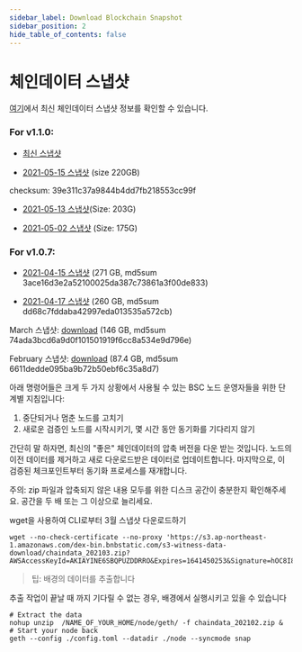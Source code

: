 ```yaml
---
sidebar_label: Download Blockchain Snapshot
sidebar_position: 2
hide_table_of_contents: false
---
```


# 체인데이터 스냅샷

[여기](https://github.com/bnb-chain/bsc-snapshots)에서 최신 체인데이터 스냅샷 정보를 확인할 수 있습니다.

### For v1.1.0:

* [최신 스냅샷](https://github.com/bnb-chain/bsc-snapshots)

* [2021-05-15 스냅샷](https://s3.ap-northeast-1.amazonaws.com/dex-bin.bnbstatic.com/geth-20210515.zip?AWSAccessKeyId=AKIAYINE6SBQPUZDDRRO&Expires=1623905351&Signature=w1hPMeDxB68aJ2qUM74YbUufCPo%3D) (size 220GB)

checksum: 39e311c37a9844b4dd7fb218553cc99f

* [2021-05-13 스냅샷](https://s3.ap-northeast-1.amazonaws.com/dex-bin.bnbstatic.com/geth-20210513.zip?AWSAccessKeyId=AKIAYINE6SBQPUZDDRRO&Expires=1623567762&Signature=1SJt28tOgUCBdOg4Z7BcK0RkjpE%3D)(Size: 203G)

* [2021-05-02 스냅샷](https://s3.ap-northeast-1.amazonaws.com/dex-bin.bnbstatic.com/geth.zip?AWSAccessKeyId=AKIAYINE6SBQPUZDDRRO&Expires=1646568179&Signature=DaVl4clXyVS%2F65GEUHTqWOfD2DA%3D) (Size: 175G)

### For v1.0.7:

* [2021-04-15 스냅샷](https://s3.ap-northeast-1.amazonaws.com/dex-bin.bnbstatic.com/s3-witness-data-download/chaindata-2021-04-15.zip?AWSAccessKeyId=AKIAYINE6SBQPUZDDRRO&Expires=1644459350&Signature=a4vfmga8%2BRwNZl3boisIMEdSWbA%3D) (271 GB, md5sum 3ace16d3e2a52100025da387c73861a3f00de833)

* [2021-04-17  스냅샷](https://binance-smart-chain-snapshot.s3.amazonaws.com/snap.tar.gz ) (260 GB, md5sum dd68c7fddaba42997eda013535a572cb)


March 스냅샷:  [download](https://s3.ap-northeast-1.amazonaws.com/dex-bin.bnbstatic.com/s3-witness-data-download/chaindata_202103.zip?AWSAccessKeyId=AKIAYINE6SBQPUZDDRRO&Expires=1641450253&Signature=hOC8I8HSpCOytlYMVQwKRc5oUaI%3D) (146 GB, md5sum 74ada3bcd6a9d0f101501919f6cc8a534e9d796e)

February 스냅샷: [download](https://s3.ap-northeast-1.amazonaws.com/dex-bin.bnbstatic.com/s3-witness-data-download/chaindata_202102.zip?AWSAccessKeyId=AKIAYINE6SBQPUZDDRRO&Expires=1640142393&Signature=aIiUN%2BJLmFKXkAAc%2BE6xHCW3b14%3D) (87.4 GB, md5sum 6611dedde095ba9b72b50ebf6c35a8d7)


아래 명령어들은 크게 두 가지 상황에서 사용될 수 있는 BSC 노드 운영자들을 위한 단계별 지침입니다:

1. 중단되거나 멈춘 노드를 고치기
2. 새로운 검증인 노드를 시작시키기, 몇 시간 동안 동기화를 기다리지 않기

간단히 말 하자면, 최신의 "좋은" 체인데이터의 압축 버전을 다운 받는 것입니다. 노드의 이전 데이터를 제거하고 새로 다운로드받은 데이터로 업데이트합니다. 마지막으로, 이 검증된 체크포인트부터 동기화 프로세스를 재개합니다.


주의: zip 파일과 압축되지 않은 내용 모두를 위한 디스크 공간이 충분한지 확인해주세요. 공간을 두 배 또는 그 이상으로 늘리세요.

wget을 사용하여 CLI로부터 3월 스냅샷 다운로드하기

```
wget --no-check-certificate --no-proxy 'https://s3.ap-northeast-1.amazonaws.com/dex-bin.bnbstatic.com/s3-witness-data-download/chaindata_202103.zip?AWSAccessKeyId=AKIAYINE6SBQPUZDDRRO&Expires=1641450253&Signature=hOC8I8HSpCOytlYMVQwKRc5oUaI%3D'
```

> 팁: 배경의 데이터를 추출합니다

추출 작업이 끝날 때 까지 기다릴 수 없는 경우, 배경에서 실행시키고 있을 수 있습니다

```
# Extract the data
nohup unzip  /NAME_OF_YOUR_HOME/node/geth/ -f chaindata_202102.zip &
# Start your node back
geth --config ./config.toml --datadir ./node --syncmode snap
```
